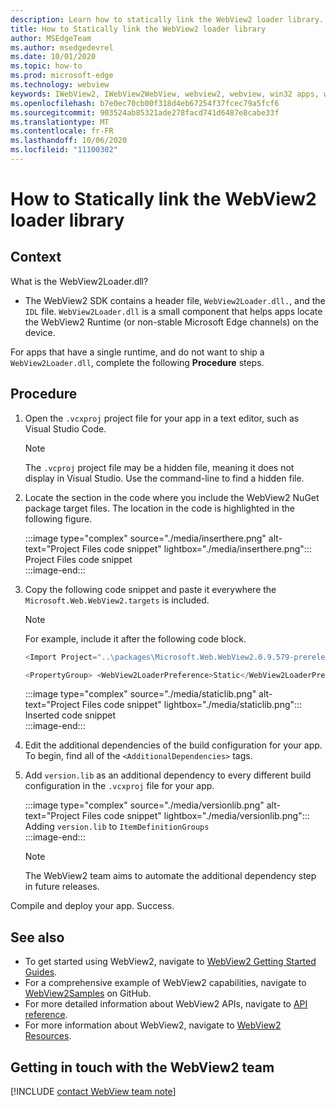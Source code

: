 ```yaml
---
description: Learn how to statically link the WebView2 loader library.
title: How to Statically link the WebView2 loader library
author: MSEdgeTeam
ms.author: msedgedevrel
ms.date: 10/01/2020
ms.topic: how-to
ms.prod: microsoft-edge
ms.technology: webview
keywords: IWebView2, IWebView2WebView, webview2, webview, win32 apps, win32, edge, ICoreWebView2, ICoreWebView2Host, browser control, edge html
ms.openlocfilehash: b7e0ec70cb00f318d4eb67254f37fcec79a5fcf6
ms.sourcegitcommit: 903524ab85321ade278facd741d6487e8cabe33f
ms.translationtype: MT
ms.contentlocale: fr-FR
ms.lasthandoff: 10/06/2020
ms.locfileid: "11100302"
---
```

# How to Statically link the WebView2 loader library  

## Context  

What is the WebView2Loader.dll?  

*   The WebView2 SDK contains a header file, `WebView2Loader.dll.`, and the `IDL` file. `WebView2Loader.dll` is a small component that helps apps locate the WebView2 Runtime (or non-stable Microsoft Edge channels) on the device.  

For apps that have a single runtime, and do not want to ship a `WebView2Loader.dll`, complete the following **Procedure** steps.  

## Procedure  

1.  Open the `.vcxproj` project file for your app in a text editor, such as Visual Studio Code.  
    
    > [!NOTE]
    > The `.vcproj` project file may be a hidden file, meaning it does not display in Visual Studio.  Use the command-line to find a hidden file.  
    
1.  Locate the section in the code where you include the WebView2 NuGet package target files.  The location in the code is highlighted in the following figure.  
    
    :::image type="complex" source="./media/inserthere.png" alt-text="Project Files code snippet" lightbox="./media/inserthere.png"::: 
       Project Files code snippet  
    :::image-end:::  
    
1.  Copy the following code snippet and paste it everywhere the `Microsoft.Web.WebView2.targets` is included.  

    > [!NOTE]
    > For example, include it after the following code block.  
    > 
    > ```csharp
    > <Import Project="..\packages\Microsoft.Web.WebView2.0.9.579-prerelease\build\native\Microsoft.Web.WebView2.targets" Condition="Exists('..\packages\Microsoft.Web.WebView2.0.9.579-prerelease\build\native\Microsoft.Web.WebView2.targets')" />
    > ```  
    
    ```csharp
    <PropertyGroup> <WebView2LoaderPreference>Static</WebView2LoaderPreference> </PropertyGroup>
    ```
    
    :::image type="complex" source="./media/staticlib.png" alt-text="Project Files code snippet" lightbox="./media/staticlib.png"::: 
       Inserted code snippet  
    :::image-end:::  
    
1.  Edit the additional dependencies of the build configuration for your app.  To begin, find all of the `<AdditionalDependencies>` tags.  
1.  Add `version.lib` as an additional dependency to every different build configuration in the `.vcxproj` file for your app.  
    
    :::image type="complex" source="./media/versionlib.png" alt-text="Project Files code snippet" lightbox="./media/versionlib.png"::: 
       Adding `version.lib` to `ItemDefinitionGroups`  
    :::image-end:::  
    
    > [!NOTE]
    > The WebView2 team aims to automate the additional dependency step in future releases.  
    
Compile and deploy your app.  Success.  

## See also  

*   To get started using WebView2, navigate to [WebView2 Getting Started Guides][Webview2MainGettingStarted].  
*   For a comprehensive example of WebView2 capabilities, navigate to [WebView2Samples][GithubMicrosoftedgeWebview2samples] on GitHub.
*   For more detailed information about WebView2 APIs, navigate to [API reference][Webview2ApiReference].
*   For more information about WebView2, navigate to [WebView2 Resources][Webview2MainNextSteps].

## Getting in touch with the WebView2 team  

[!INCLUDE [contact WebView team note](../includes/contact-webview-team-note.md)]  

<!-- links -->  

[DevtoolsGuideChromiumMain]: ../../devtools-guide-chromium.md "Microsoft Edge (Chromium) Developer Tools | Microsoft Docs"  

[Webview2ReferenceDotnet09628MicrosoftWebWebview2CoreCorewebview2environmentoptionsAdditionalbrowserarguments]: ../reference/dotnet/0-9-628/microsoft-web-webview2-core-corewebview2environmentoptions.md#additionalbrowserarguments "AdditionalBrowserArguments - 0.9.515 - Microsoft.Web.WebView2.Core.CoreWebView2EnvironmentOptions class | Microsoft Docs"  
[Webview2ReferenceWin3209622Webview2IdlParameters]: ../reference/win32/0-9-622/webview2-idl.md#createcorewebview2environment  "CreateCoreWebView2Environment - Globals | Microsoft Docs"  
[Webview2ApiReference]: ../webview2-api-reference.md "Microsoft Edge WebView2 API Reference | Microsoft Docs"  
[Webview2MainNextSteps]: ../index.md#next-steps "Next steps - Introduction to Microsoft Edge WebView2 (Preview) | Microsoft Docs"  
[Webview2MainGettingStarted]: ../index.md#getting-started "Getting started - Introduction to Microsoft Edge WebView2 (Preview) | Microsoft Docs"  

[GithubMicrosoftedgeWebviewfeedbackMain]: https://github.com/MicrosoftEdge/WebViewFeedback "WebView Feedback - MicrosoftEdge/WebViewFeedback | GitHub"  
[GithubMicrosoftedgeWebview2samples]: https://github.com/MicrosoftEdge/WebView2Samples "WebView2 Samples - MicrosoftEdge/WebView2Samples | GitHub"  

[GithubMicrosoftVscodeJSDebugWhatsNew]: https://github.com/microsoft/vscode-js-debug#whats-new "What's new? - JavaScript debugger for Visual Studio Code - microsoft/vscode-js-debug | GitHub"  

[GithubMicrosoftVscodeEdgeDebug2ReadmeChromiumWebviewApplications]: https://github.com/microsoft/vscode-edge-debug2/blob/master/README.md#microsoft-edge-chromium-webview-applications "Microsoft Edge (Chromium) WebView applications - Visual Studio Code - Debugger for Microsoft Edge - microsoft/vscode-edge-debug2 | GitHub"  
